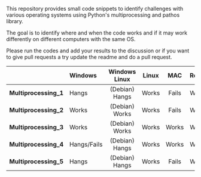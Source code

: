 This repository provides small code snippets to identify challenges with various operating systems using Python's
multiprocessing and pathos library.

The goal is to identify where and when the code works and if it may work differently on different computers with the 
same OS.

Please run the codes and add your results to the discussion or if you want to give pull requests a try update the readme
and do a pull request. 


|                  | Windows | Windows Linux |Linux| MAC | Repl.it |Ideone.com |
|:-----------------|:--------|:-------------:|:---:|:---:|:-------:|-----------|
|**Multiprocessing_1** |Hangs|(Debian) Hangs |Works|Fails| Works   | Fails     |
|**Multiprocessing_2** |Works|(Debian) Works |Works|Fails| Works   | Works     |
|**Multiprocessing_3** |Works|(Debian) Works |Works|Works| Works   | Works     |
|**Multiprocessing_4** |Hangs/Fails|(Debian) Hangs|Works|Works|Works | Fails |
|**Multiprocessing_5** |Hangs   | (Debian) Hangs|Works|Fails|Works |  Fails | 






